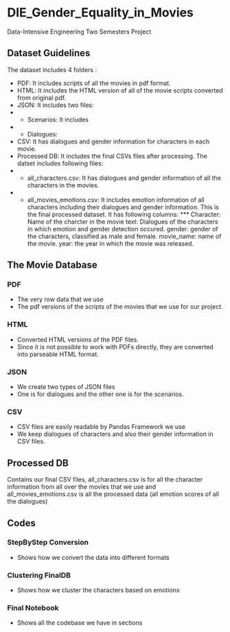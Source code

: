 # DIE_Gender_Equality_in_Movies
Data-Intensive Engineering Two Semesters Project

## Dataset Guidelines
The dataset includes 4 folders :
* PDF: It includes scripts of all the movies in pdf format.
* HTML: It includes the HTML version of all of the movie scripts converted from original pdf. 
* JSON: It includes two files:
* * Scenarios: It includes 
* * Dialogues: 
* CSV: It has dialogues and gender information for characters in each movie.
* Processed DB: It includes the final CSVs files after processing. The datset includes following files:
* * all_characters.csv: It has dialogues and gender information of all the characters in the movies.
* * all_movies_emotions.csv: It includes emotion information of all characters including their dialogues and gender information. This is the final processed dataset. 
It has following columns:
*** Character: Name of the charcter in the movie
text: Dialogues of the characters in which emotion and gender detection occured.
gender: gender of the characters, classified as male and female.
movie_name: name of the movie.
year: the year in which the movie was released.



## The Movie Database

### PDF
- The very row data that we use
- The pdf versions of the scripts of the movies that we use for our project.

### HTML
- Converted HTML versions of the PDF files. 
- Since it is not possible to work with PDFs directly, they are converted into parseable HTML format.

### JSON
- We create two types of JSON files
- One is for dialogues and the other one is for the scenarios.

### CSV
- CSV files are easily readable by Pandas Framework we use
- We keep dialogues of characters and also their gender information in CSV files.

## Processed DB

Contains our final CSV files, all_characters.csv is for all the character information from all over the movies that we use and all_movies_emotions.csv is all the processed data (all emotion scores of all the dialogues)

## Codes

### StepByStep Conversion
- Shows how we convert the data into different formats


### Clustering FinalDB
- Shows how we cluster the characters based on emotions

### Final Notebook
- Shows all the codebase we have in sections
